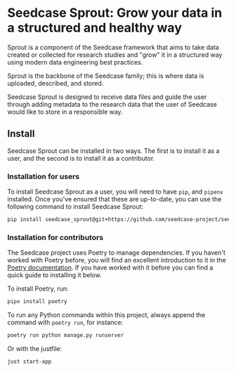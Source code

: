 # Seedcase Sprout: Grow your data in a structured and healthy way

Sprout is a component of the Seedcase framework that aims to take data
created or collected for research studies and "grow" it in a structured
way using modern data engineering best practices.

Sprout is the backbone of the Seedcase family; this is where data is
uploaded, described, and stored.

Seedcase Sprout is designed to receive data files and guide the user
through adding metadata to the research data that the user of Seedcase
would like to store in a responsible way.

## Install

Seedcase Sprout can be installed in two ways. The first is to install it
as a user, and the second is to install it as a contributor.

### Installation for users

To install Seedcase Sprout as a user, you will need to have `pip`, and
`pipenv` installed. Once you've ensured that these are up-to-date, you
can use the following command to install Seedcase Sprout:

``` bash
pip install seedcase_sprout@git+https://github.com/seedcase-project/seedcase-sprout
```

### Installation for contributors

The Seedcase project uses Poetry to manage dependencies. If you haven't
worked with Poetry before, you will find an excellent introduction to it
in the [Poetry documentation](https://python-poetry.org/docs/). If you
have worked with it before you can find a quick guide to installing it
below.

To install Poetry, run:

``` bash
pipx install poetry
```

To run any Python commands within this project, always append the
command with `poetry run`, for instance:

``` bash
poetry run python manage.py runserver
```

Or with the justfile:

``` bash
just start-app
```
<!-- 
... which will run the Django project locally.

### Running the application with docker

You can run the Django application with docker:

``` bash
# Run application
docker compose up -d

Check "http://localhost:8000"

# Terminate application
docker compose down
```

Or with the `justfile`:

``` bash
just start-docker
just stop-docker
```
 -->
